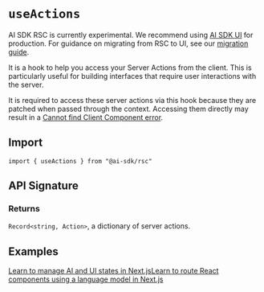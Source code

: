 # `useActions`

AI SDK RSC is currently experimental. We recommend using [AI SDK
UI](../../ai-sdk-ui/overview.md) for production. For guidance on migrating from
RSC to UI, see our [migration guide](../../ai-sdk-rsc/migrating-to-ui.md).

It is a hook to help you access your Server Actions from the client. This is particularly useful for building interfaces that require user interactions with the server.

It is required to access these server actions via this hook because they are patched when passed through the context. Accessing them directly may result in a [Cannot find Client Component error](../../troubleshooting/common-issues/server-actions-in-client-components.md).

## Import

```
import { useActions } from "@ai-sdk/rsc"
```

## API Signature

### Returns

`Record<string, Action>`, a dictionary of server actions.

## Examples

[Learn to manage AI and UI states in Next.js](/examples/next-app/state-management/ai-ui-states)[Learn to route React components using a language model in Next.js](/examples/next-app/interface/route-components)
